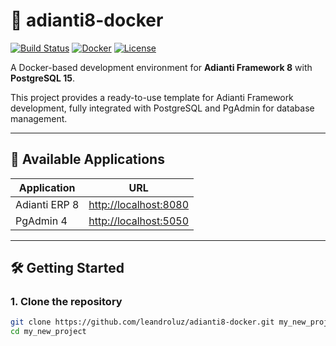 # 🐳 adianti8-docker

[![Build Status](https://img.shields.io/badge/build-passing-brightgreen.svg)](https://github.com/leandroluz/adianti8-docker)
[![Docker](https://img.shields.io/badge/docker-ready-blue)](https://www.docker.com/)
[![License](https://img.shields.io/badge/license-MIT-lightgrey)](LICENSE)

A Docker-based development environment for **Adianti Framework 8** with **PostgreSQL 15**.

This project provides a ready-to-use template for Adianti Framework development, fully integrated with PostgreSQL and PgAdmin for database management.

---

## 🚀 Available Applications

| Application     | URL                        |
|----------------|-----------------------------|
| Adianti ERP 8   | [http://localhost:8080](http://localhost:8080) |
| PgAdmin 4       | [http://localhost:5050](http://localhost:5050) |

---

## 🛠️ Getting Started

### 1. Clone the repository

```bash
git clone https://github.com/leandroluz/adianti8-docker.git my_new_project
cd my_new_project

